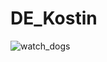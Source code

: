 # DE_Kostin
<a href="https://readme-typing-svg.herokuapp.com/demo/?font=Caveat&weight=700&size=35&duration=2500&pause=500&color=F70000&lines=Hi+there%2C+I'm+Yevhenii;%D0%A3+%D1%86%D1%8C%D0%BE%D0%BC%D1%83+%D0%BA%D0%B0%D1%82%D0%B0%D0%BB%D0%BE%D0%B7%D1%96+%D0%BC%D1%96%D1%81%D1%82%D1%8F%D1%82%D1%8C%D1%81%D1%8F;%D0%BB%D0%B0%D0%B1%D0%BE%D1%80%D0%B0%D1%82%D0%BE%D1%80%D0%BD%D1%96+%D1%80%D0%BE%D0%B1%D0%BE%D1%82%D0%B8+%D0%B7+%D0%B4%D0%B8%D1%81%D1%86%D0%B8%D0%BF%D0%BB%D1%96%D0%BD%D0%B8;%C2%AB%D0%86%D0%BD%D0%B6%D0%B5%D0%BD%D0%B5%D1%80%D1%96%D1%8F+%D0%B4%D0%B0%D0%BD%D0%B8%D1%85%C2%BB;%D1%81%D1%82%D1%83%D0%B4%D0%B5%D0%BD%D1%82%D0%B0+%D0%B3%D1%80%D1%83%D0%BF%D0%B8+%D0%9A%D0%86-24-1%D0%BC;%D0%9A%D0%BE%D1%81%D1%82%D1%96%D0%BD%D0%B0+%D0%84%D0%B2%D0%B3%D0%B5%D0%BD%D1%96%D1%8F+%D0%92%D1%96%D0%BA%D1%82%D0%BE%D1%80%D0%BE%D0%B2%D0%B8%D1%87%D0%B0" alt="Typing SVG" /></a>
<img src="https://media.giphy.com/media/v1.Y2lkPWVjZjA1ZTQ3OTVxMHBwaGRteW9qZzdrZHk0MzJjYzk5c29nMHJtd2FhOGIwbjg0dCZlcD12MV9naWZzX3JlbGF0ZWQmY3Q9Zw/EaEWuES5SDSpcnOlRt/giphy.gif" alt="watch_dogs">
